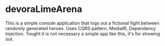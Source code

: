 # devoraLimeArena
This is a simple console application that logs out a fictional fight between randomly generated heroes. 
Uses CQRS pattern, MediatR, Dependency Injection. Tought it is not necessary a simple app like this, it's for showing out.
